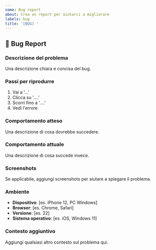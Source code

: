 ```yaml
---
name: Bug report
about: Crea un report per aiutarci a migliorare
labels: bug
title: '[BUG] '
---
```


## 🐛 Bug Report

### Descrizione del problema
Una descrizione chiara e concisa del bug.

### Passi per riprodurre
1. Vai a '...'
2. Clicca su '....'
3. Scorri fino a '....'
4. Vedi l'errore

### Comportamento atteso
Una descrizione di cosa dovrebbe succedere.

### Comportamento attuale
Una descrizione di cosa succede invece.

### Screenshots
Se applicabile, aggiungi screenshots per aiutare a spiegare il problema.

### Ambiente
- **Dispositivo**: [es. iPhone 12, PC Windows]
- **Browser**: [es. Chrome, Safari]
- **Versione**: [es. 22]
- **Sistema operativo**: [es. iOS, Windows 11]

### Contesto aggiuntivo
Aggiungi qualsiasi altro contesto sul problema qui.